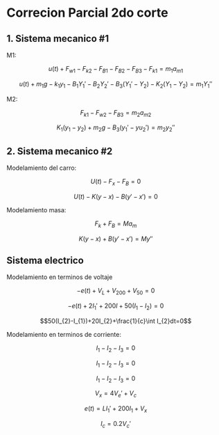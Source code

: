 # Correcion Parcial 2do corte

## 1. Sistema mecanico #1

M1:

$$u(t)+F_{w1}-F_{k2}-F_{B1}-F_{B2}-F_{B3}-F_{k1}=m_{1}a_{m1}$$


$$u(t)+m_{1}g-k_{1}y_{1}-B_{1}Y_{1}'-B_{2}Y_{2}'-B_{3}(Y_{1}'-Y_{2})-K_{2}(Y_{1}-Y_{2})=m_{1}Y_{1}''$$

M2:

$$F_{k1}-F_{w2}-F_{B3}=m_{2}a_{m2}$$

$$K_{1}(y_{1}-y_{2})+m_{2}g-B_{3}(y_{1}'-yu_{2}')=m_{2}y_{2}''$$

## 2. Sistema mecanico #2

Modelamiento del carro:

$$U(t)-F_{x}-F_{B}=0$$

$$U(t)-K(y-x)-B(y'-x')=0$$

Modelamiento masa:

$$F_{k}+F_{B}=Ma_{m}$$

$$K(y-x)+B(y'-x')=My''$$

## Sistema electrico

Modelamiento en terminos de voltaje

$$-e(t)+V_{L}+V_{200}+V_{50}=0$$

$$-e(t)+2I_{1}'+200I+50(I_{1}-I_{2})=0$$

$$50(I_{2}-I_{1})+20I_{2}+\frac{1}{c}\int I_{2}dt=0$$

Modelamiento en terminos de corriente:

$$I_{1}-I_{2}-I_{3}=0$$

$$I_{1}-I_{2}-I_{3}=0$$

$$I_{1}-I_{2}-I_{3}=0$$

$$V_{x}=4V_{e}'+V_{c}$$

$$e(t)=LI_{1}'+200I_{1}+V_{x}$$

$$I_{c}=0.2V_{c}'$$
